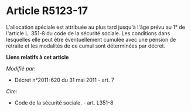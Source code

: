 # Article R5123-17

L'allocation spéciale est attribuée au plus tard jusqu'à l'âge prévu au 1° de l'article L. 351-8 du code de la sécurité
sociale. Les conditions dans lesquelles elle peut être éventuellement cumulée avec une pension de retraite et les modalités
de ce cumul sont déterminées par décret.

**Liens relatifs à cet article**

_Modifié par_:

  - Décret n°2011-620 du 31 mai 2011 - art. 7

_Cite_:

  - Code de la sécurité sociale. - art. L351-8
